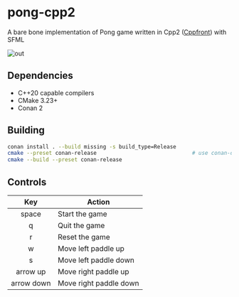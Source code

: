 # pong-cpp2

A bare bone implementation of Pong game written in Cpp2 ([Cppfront](https://github.com/hsutter/cppfront/)) with SFML

![out](https://github.com/mrizaln/pong-cpp2/assets/61090869/3186aa19-dacf-41f1-b612-904866f7a85b)

## Dependencies

- C++20 capable compilers
- CMake 3.23+
- Conan 2

## Building

```sh
conan install . --build missing -s build_type=Release
cmake --preset conan-release                              # use conan-default for windows
cmake --build --preset conan-release
```

## Controls

|    Key     | Action                 |
| :--------: | ---------------------- |
|   space    | Start the game         |
|     q      | Quit the game          |
|     r      | Reset the game         |
|     w      | Move left paddle up    |
|     s      | Move left paddle down  |
|  arrow up  | Move right paddle up   |
| arrow down | Move right paddle down |

